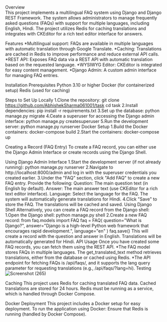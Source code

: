 Overview	
	This project implements a multilingual FAQ system using Django and Django REST Framework. The system allows administrators to manage frequently asked questions (FAQs) with support for multiple languages, 		including English, Hindi. The project utilizes Redis for caching translations and integrates with CKEditor for a rich text editor interface for answers.

Features
	*Multilingual support: FAQs are available in multiple languages with automatic translation through Google Translate.
	*Caching: Translations are cached in Redis to improve performance and reduce external API calls.
	*REST API: Exposes FAQ data via a REST API with automatic translation based on the requested language.
	*WYSIWYG Editor: CKEditor is integrated for easy content management.
	*Django Admin: A custom admin interface for managing FAQ entries.

Installation
	Prerequisites
		Python 3.10 or higher
		Docker (for containerized setup)
		Redis (used for caching)

  Steps to Set Up Locally
	1.Clone the repository:
		git clone https://github.com/AbhishekSharma061001/task
		cd task
	2.Install dependencies:
		pip install -r requirements.txt
  	3.Set up the database:
		python manage.py migrate
	4.Ceate a superuser for accessing the Django admin interface:
		python manage.py createsuperuser
  	5.Run the development server:
		python manage.py runserver
  Docker Setup
  	1.Build the Docker containers:
   		docker-compose build
	2.Start the containers:
 		docker-compose up

Creating a Record (FAQ Entry)
	To create a FAQ record, you can either use the Django Admin Interface or create records using the Django Shell.

Using Django Admin Interface
	1.Start the development server (if not already running):
		python manage.py runserver
	2.Navigate to http://localhost:8000/admin and log in with the superuser credentials you created earlier.
	3.Under the "FAQ" section, click "Add FAQ" to create a new FAQ entry. Provide the following:
		Question: The main question text (in English by default).
		Answer: The main answer text (use CKEditor for a rich text editor interface).
		Language: Select the language for the FAQ.
		The system will automatically generate translations for Hindi.
	4.Click "Save" to store the FAQ. The translations will be cached and saved.
 Using Django Shell
	Alternatively, you can create a FAQ record from the Django shell:
	1.Open the Django shell:
		python manage.py shell
	2.Create a new FAQ record:
		from faq.models import FAQ
		faq = FAQ(
    		question="What is Django?",
    		answer="Django is a high-level Python web framework that encourages rapid development.",
    		language="en"
		)
		faq.save()
	This will create a record with the question and answer in English. Translations will be automatically generated for Hindi.
API Usage
	Once you have created some FAQ records, you can fetch them using the REST API.
		*The FAQ model stores FAQs in multiple languages. The get_translated_text method retrieves translations, either from the database or cached using Redis.
		*The API endpoint for fetching FAQs is /api/faqs/, and it supports the lang query parameter for requesting translations (e.g., /api/faqs/?lang=hi).
Testing
	![Screenshot (265)](https://github.com/user-attachments/assets/7c0bc3d1-7aa7-4af3-a3f9-457116df511a)

Caching
	This project uses Redis for caching translated FAQ data. Cached translations are stored for 24 hours. Redis must be running as a service, which is handled through Docker Compose.

Docker Deployment
	This project includes a Docker setup for easy deployment. 
 	To run the application using Docker:
		Ensure that Redis is running (handled by Docker Compose).








  
